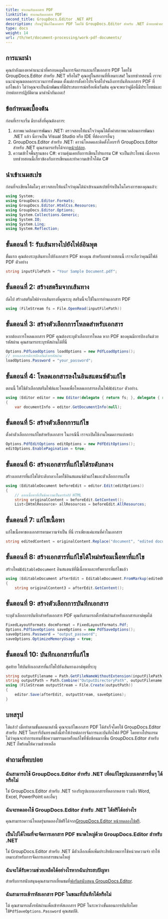 ```yaml
---
title: ทำงานกับเอกสาร PDF
linktitle: ทำงานกับเอกสาร PDF
second_title: GroupDocs.Editor .NET API
description: เรียนรู้วิธีแก้ไขเอกสาร PDF โดยใช้ GroupDocs.Editor สำหรับ .NET ด้วยบทช่วยสอนนี้ แก้ไขเนื้อหา จัดการไฟล์ขนาดใหญ่ และบันทึกการแก้ไขของคุณอย่างปลอดภัย
type: docs
weight: 14
url: /th/net/document-processing/work-pdf-documents/
---
```

## การแนะนำ
คุณกำลังมองหาคำแนะนำที่ครอบคลุมในการจัดการและแก้ไขเอกสาร PDF โดยใช้ GroupDocs.Editor สำหรับ .NET หรือไม่? คุณอยู่ในสถานที่ที่เหมาะสม! ในบทช่วยสอนนี้ เราจะแนะนำคุณตลอดกระบวนการทั้งหมด ตั้งแต่การตั้งค่าโปรเจ็กต์ไปจนถึงการบันทึกเอกสาร PDF ที่แก้ไขแล้ว ไม่ว่าคุณจะเป็นนักพัฒนาที่มีประสบการณ์หรือเพิ่งเริ่มต้น คุณจะพบว่าคู่มือนี้มีประโยชน์และง่ายต่อการปฏิบัติตาม มาดำน้ำกันเถอะ!
## ข้อกำหนดเบื้องต้น
ก่อนที่เราจะเริ่ม มีบางสิ่งที่คุณต้องการ:
1. สภาพแวดล้อมการพัฒนา .NET: ตรวจสอบให้แน่ใจว่าคุณได้ตั้งค่าสภาพแวดล้อมการพัฒนา .NET แล้ว นี่อาจเป็น Visual Studio หรือ IDE ที่ต้องการอื่นๆ
2. GroupDocs.Editor สำหรับ .NET: ดาวน์โหลดและติดตั้งไลบรารี GroupDocs.Editor สำหรับ .NET คุณสามารถรับได้จาก[หน้าปล่อย](https://releases.groupdocs.com/editor/net/).
3. ความเข้าใจพื้นฐานของ C#: ความคุ้นเคยกับการเขียนโปรแกรม C# จะเป็นประโยชน์ เนื่องจากบทช่วยสอนนี้เกี่ยวข้องกับการเขียนและทำความเข้าใจโค้ด C#
## นำเข้าเนมสเปซ
ก่อนที่จะเขียนโค้ดใดๆ ตรวจสอบให้แน่ใจว่าคุณได้นำเข้าเนมสเปซที่จำเป็นในโครงการของคุณแล้ว:
```csharp
using System;
using GroupDocs.Editor.Formats;
using GroupDocs.Editor.HtmlCss.Resources;
using GroupDocs.Editor.Options;
using System.Collections.Generic;
using System.IO;
using System.Linq;
using System.Reflection;
```
## ขั้นตอนที่ 1: รับเส้นทางไปยังไฟล์อินพุต
ขั้นแรก คุณต้องระบุเส้นทางไปยังเอกสาร PDF ของคุณ สำหรับบทช่วยสอนนี้ เราจะถือว่าคุณมีไฟล์ PDF ตัวอย่าง
```csharp
string inputFilePath = "Your Sample Document.pdf";
```
## ขั้นตอนที่ 2: สร้างสตรีมจากเส้นทาง
ถัดไป สร้างสตรีมไฟล์จากเส้นทางที่คุณระบุ สตรีมนี้จะใช้ในการอ่านเอกสาร PDF
```csharp
using (FileStream fs = File.OpenRead(inputFilePath))
```
## ขั้นตอนที่ 3: สร้างตัวเลือกการโหลดสำหรับเอกสาร
หากต้องการโหลดเอกสาร PDF คุณต้องระบุตัวเลือกการโหลด หาก PDF ของคุณมีการป้องกันด้วยรหัสผ่าน คุณสามารถระบุรหัสผ่านได้ที่นี่
```csharp
Options.PdfLoadOptions loadOptions = new PdfLoadOptions();
// หากเอกสารมีการป้องกันด้วยรหัสผ่าน
loadOptions.Password = "your_password";
```
## ขั้นตอนที่ 4: โหลดเอกสารลงในอินสแตนซ์ตัวแก้ไข
ตอนนี้ ให้ใช้ตัวเลือกสตรีมไฟล์และโหลดเพื่อโหลดเอกสารลงในไฟล์`Editor` ตัวอย่าง.
```csharp
using (Editor editor = new Editor(delegate { return fs; }, delegate { return loadOptions; }))
{
    var documentInfo = editor.GetDocumentInfo(null);
```
## ขั้นตอนที่ 5: สร้างตัวเลือกการแก้ไข
ตั้งค่าตัวเลือกการแก้ไขสำหรับเอกสาร ในกรณีนี้ เราจะเปิดใช้งานโหมดการแบ่งหน้า
```csharp
Options.PdfEditOptions editOptions = new PdfEditOptions();
editOptions.EnablePagination = true;
```
## ขั้นตอนที่ 6: สร้างเอกสารที่แก้ไขได้ระดับกลาง
สร้างเอกสารที่แก้ไขได้ระดับกลางโดยใช้อินสแตนซ์ตัวแก้ไขและตัวเลือกการแก้ไข
```csharp
using (EditableDocument beforeEdit = editor.Edit(editOptions))
{
    // แยกเนื้อหาที่เป็นข้อความเป็นมาร์กอัป HTML
    string originalContent = beforeEdit.GetContent();
    List<IHtmlResource> allResources = beforeEdit.AllResources;
```
## ขั้นตอนที่ 7: แก้ไขเนื้อหา
แก้ไขเนื้อหาของเอกสารตามความจำเป็น ที่นี่ เราเพียงแค่แทนที่คำในเอกสาร
```csharp
string editedContent = originalContent.Replace("document", "edited document");
```
## ขั้นตอนที่ 8: สร้างเอกสารที่แก้ไขได้ใหม่พร้อมเนื้อหาที่แก้ไข
 สร้างใหม่`EditableDocument` อินสแตนซ์ที่มีเนื้อหาและทรัพยากรที่แก้ไขแล้ว
```csharp
using (EditableDocument afterEdit = EditableDocument.FromMarkup(editedContent, allResources))
{
    string originalContent3 = afterEdit.GetContent();
```
## ขั้นตอนที่ 9: สร้างตัวเลือกการบันทึกเอกสาร
ระบุตัวเลือกการบันทึกสำหรับเอกสาร PDF คุณยังสามารถตั้งรหัสผ่านสำหรับเอกสารเอาต์พุตได้
```csharp
FixedLayoutFormats docmFormat = FixedLayoutFormats.Pdf;
Options.PdfSaveOptions saveOptions = new PdfSaveOptions();
saveOptions.Password = "output_password";
saveOptions.OptimizeMemoryUsage = true;
```
## ขั้นตอนที่ 10: บันทึกเอกสารที่แก้ไข
สุดท้าย ให้บันทึกเอกสารที่แก้ไขไปยังเส้นทางเอาต์พุตที่ระบุ
```csharp
string outputFilename = Path.GetFileNameWithoutExtension(inputFilePath) + "." + docmFormat.Extension;
string outputPath = Path.Combine("OutputDirectoryPath", outputFilename);
using (FileStream outputStream = File.Create(outputPath))
{
    editor.Save(afterEdit, outputStream, saveOptions);
}
```

## บทสรุป
ได้แล้ว! เมื่อทำตามขั้นตอนเหล่านี้ คุณจะแก้ไขเอกสาร PDF ได้สำเร็จโดยใช้ GroupDocs.Editor สำหรับ .NET ไลบรารีอันทรงพลังนี้ทำให้ง่ายต่อการจัดการและบันทึกไฟล์ PDF โดยทางโปรแกรม ไม่ว่าคุณจะทำการแทนที่ข้อความธรรมดาหรือแก้ไขที่ซับซ้อนมากขึ้น GroupDocs.Editor สำหรับ .NET ก็พร้อมให้ความช่วยเหลือ
## คำถามที่พบบ่อย
### ฉันสามารถใช้ GroupDocs.Editor สำหรับ .NET เพื่อแก้ไขรูปแบบเอกสารอื่นๆ ได้หรือไม่
ใช่ GroupDocs.Editor สำหรับ .NET รองรับรูปแบบเอกสารที่หลากหลาย รวมถึง Word, Excel, PowerPoint และอื่นๆ
### ฉันจะทดลองใช้ GroupDocs.Editor สำหรับ .NET ได้ฟรีได้อย่างไร
 คุณสามารถดาวน์โหลดรุ่นทดลองใช้ฟรีได้จาก[GroupDocs.Editor หน้าทดลองใช้ฟรี](https://releases.groupdocs.com/).
### เป็นไปได้ไหมที่จะจัดการเอกสาร PDF ขนาดใหญ่ด้วย GroupDocs.Editor สำหรับ .NET
ใช่ GroupDocs.Editor สำหรับ .NET มีตัวเลือกเพื่อเพิ่มประสิทธิภาพการใช้หน่วยความจำ ทำให้เหมาะสำหรับการจัดการเอกสารขนาดใหญ่
### ฉันจะได้รับความช่วยเหลือได้อย่างไรหากฉันประสบปัญหา
 สำหรับการสนับสนุนคุณสามารถเยี่ยมชมที่[ฟอรัมสนับสนุน GroupDocs.Editor](https://forum.groupdocs.com/c/editor/20).
### ฉันสามารถเข้ารหัสเอกสาร PDF ในขณะที่บันทึกได้หรือไม่
ได้ คุณสามารถตั้งรหัสผ่านเพื่อเข้ารหัสเอกสาร PDF ในระหว่างขั้นตอนการบันทึกโดยใช้`PdfSaveOptions.Password` คุณสมบัติ.